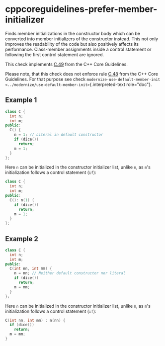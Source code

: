 # cppcoreguidelines-prefer-member-initializer

Finds member initializations in the constructor body which can be
converted into member initializers of the constructor instead. This not
only improves the readability of the code but also positively affects
its performance. Class-member assignments inside a control statement or
following the first control statement are ignored.

This check implements
[C.49](https://isocpp.github.io/CppCoreGuidelines/CppCoreGuidelines#c49-prefer-initialization-to-assignment-in-constructors)
from the C++ Core Guidelines.

Please note, that this check does not enforce rule
[C.48](https://isocpp.github.io/CppCoreGuidelines/CppCoreGuidelines#c48-prefer-in-class-initializers-to-member-initializers-in-constructors-for-constant-initializers)
from the C++ Core Guidelines. For that purpose see check
`modernize-use-default-member-init <../modernize/use-default-member-init>`{.interpreted-text
role="doc"}.

## Example 1

```c++
class C {
  int n;
  int m;
public:
  C() {
    n = 1; // Literal in default constructor
    if (dice())
      return;
    m = 1;
  }
};
```

Here `n` can be initialized in the constructor initializer list, unlike
`m`, as `m`\'s initialization follows a control statement (`if`):

```c++
class C {
  int n;
  int m;
public:
  C(): n(1) {
    if (dice())
      return;
    m = 1;
  }
};
```

## Example 2

```c++
class C {
  int n;
  int m;
public:
  C(int nn, int mm) {
    n = nn; // Neither default constructor nor literal
    if (dice())
      return;
    m = mm;
  }
};
```

Here `n` can be initialized in the constructor initializer list, unlike
`m`, as `m`\'s initialization follows a control statement (`if`):

```c++
C(int nn, int mm) : n(nn) {
  if (dice())
    return;
  m = mm;
}
```
